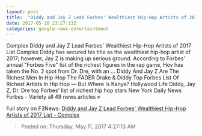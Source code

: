 ```yaml
---
layout: post
title:  "Diddy and Jay Z Lead Forbes' Wealthiest Hip-Hop Artists of 2017 List - Complex"
date: 2017-05-10 23:27:13Z
categories: google-news-entertaintment
---
```


Complex Diddy and Jay Z Lead Forbes' Wealthiest Hip-Hop Artists of 2017 List Complex Diddy has secured his title as the wealthiest hip-hop artist of 2017; however, Jay Z is making up serious ground. According to Forbes' annual "Forbes Five" list of the richest figures in the rap game, Hov has taken the No. 2 spot from Dr. Dre, with an ... Diddy And Jay Z Are The Richest Men In Hip-Hop The FADER Drake & Diddy Top Forbes List Of Richest Artists In Hip Hop — But Where Is Kanye? Hollywood Life Diddy, Jay Z, Dr. Dre top Forbes' list of richest hip hop stars New York Daily News Forbes - Variety all 49 news articles »


Full story on F3News: [Diddy and Jay Z Lead Forbes' Wealthiest Hip-Hop Artists of 2017 List - Complex](http://www.f3nws.com/n/YtWhBE)

> Posted on: Thursday, May 11, 2017 4:27:13 AM
